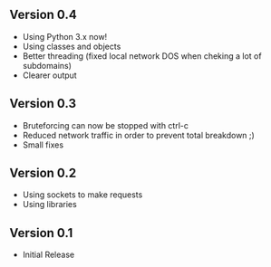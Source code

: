 ## Version 0.4

* Using Python 3.x now!
* Using classes and objects
* Better threading (fixed local network DOS when cheking a lot of subdomains)
* Clearer output

## Version 0.3

* Bruteforcing can now be stopped with ctrl-c
* Reduced network traffic in order to prevent total breakdown ;)
* Small fixes

## Version 0.2

* Using sockets to make requests
* Using libraries

## Version 0.1

* Initial Release